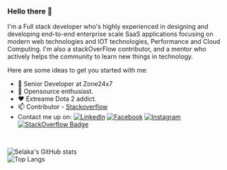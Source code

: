 ### Hello there 👋

I'm a Full stack developer who's highly experienced in designing and developing end-to-end enterprise scale SaaS applications focusing on modern web technologies and IOT technologies, Performance and Cloud Computing. I'm also a stackOverFlow contributor, and a mentor who actively helps the community to learn new things in technology.

Here are some ideas to get you started with me:
- 🔭 Senior Developer at Zone24x7
- 🌱 Opensource enthusiast.
- ❤  Extreame Dota 2 addict. 
- 📫 Contributor - <a href="https://stackoverflow.com/users/4672460/selaka-nanayakkara?tab=profile" target="_blank"><img src="" alt="">Stackoverflow</a>
- Contact me up on: 
<a href="https://www.linkedin.com/in/selaka-nanayakkara-7b0a4a56/" target="_blank"><img src="https://img.shields.io/badge/LinkedIn-%230077B5.svg?&style=flat-square&logo=linkedin&logoColor=white" alt="LinkedIn"></a>
<a href="https://www.facebook.com/profile.php?id=100002950452810" target="_blank"><img src="https://img.shields.io/badge/Facebook-%231877F2.svg?&style=flat-square&logo=facebook&logoColor=white" alt="Facebook"></a>
<a href="https://www.instagram.com/selaa.online/" target="_blank"><img src="https://img.shields.io/badge/Instagram-%23E4405F.svg?&style=flat-square&logo=instagram&logoColor=white" alt="Instagram"></a>
[![StackOverflow Badge](https://stackoverflow.com/users/4672460/selaka-nanayakkara?tab=profile?style=flat-square&logo=StackOverflow&logoColor=orange&link=https://stackoverflow.com/story/selaka-nanayakkara//)](https://stackoverflow.com/story/selaka-nanayakkara/) 
<br>


![Selaka's GitHub stats](https://github-readme-stats.vercel.app/api?username=SelakaKithmal&show_icons=true&theme=radical)<br>
![Top Langs](https://github-readme-stats.vercel.app/api/top-langs/?username=SelakaKithmal&layout=compact&theme=radical)

